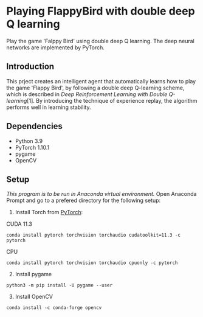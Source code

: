 # Playing FlappyBird with double deep Q learning

Play the game 'Falppy Bird' using double deep Q learning. The deep neural networks are implemented by PyTorch.

## Introduction
This prject creates an intelligent agent that automatically learns how to play the game 'Flappy Bird', by following a double deep Q-learning scheme, which is described in _Deep Reinforcement Learning with Double Q-learning_[1]. By introducing the technique of experience replay, the algorithm performs well in learning stability. 

## Dependencies
- Python 3.9
- PyTorch 1.10.1
- pygame
- OpenCV

## Setup
_This program is to be run in Anaconda virtual environment._ Open Anaconda Prompt and go to a prefered directory for the following setup:
 
1. Install Torch from [PyTorch](https://pytorch.org/):

 CUDA 11.3
 ```
 conda install pytorch torchvision torchaudio cudatoolkit=11.3 -c pytorch
 ```
 CPU
 ```
 conda install pytorch torchvision torchaudio cpuonly -c pytorch
 ```

2. Install pygame
 ```
 python3 -m pip install -U pygame --user
 ```

3. Install OpenCV
 ```
 conda install -c conda-forge opencv
 ```
